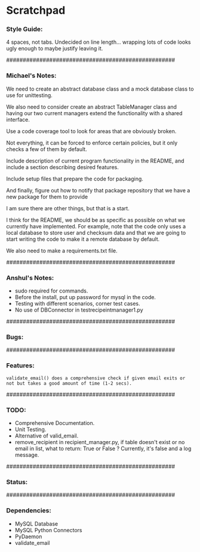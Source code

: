 # Scratchpad

### Style Guide:
4 spaces, not tabs.
Undecided on line length... wrapping lots of code looks ugly enough to maybe justify leaving it.


###################################################
### Michael's Notes:
We need to create an abstract database class and a 
mock database class to use for unittesting.

We also need to consider create an abstract TableManager
class and having our two current managers extend the functionality
with a shared interface.

Use a code coverage tool to look for areas that are obviously broken.

Not everything, it can be forced to enforce certain policies, but it only checks a few of them by default.

Include description of current program functionality in the README, and include a section describing desired features.

Include setup files that prepare the code for packaging.

And finally, figure out how to notify that package repository that we have a new package for them to provide

I am sure there are other things, but that is a start.

I think for the README, we should be as specific as possible on what we currently have implemented. For example, note that the code only uses a local database to store user and checksum data and that we are going to start writing the code to make it a remote database by default.

We also need to make a requirements.txt file.


###################################################
### Anshul's Notes:
 - sudo required for commands.
 - Before the install, put up password for mysql in the code.
 - Testing with different scenarios, corner test cases.
 - No use of DBConnector in testrecipeintmanager1.py

###################################################
### Bugs:


###################################################
### Features:
    validate_email() does a comprehensive check if given email exits or not but takes a good amount of time (1-2 secs).


###################################################
### TODO:
- Comprehensive Documentation.
- Unit Testing.
- Alternative of valid_email.
- remove_recipient in recipient_manager.py, if table doesn't exist or no email in list, what to return: True or False ? Currently, it's false and a log message.

###################################################
### Status:


###################################################
### Dependencies:
- MySQL Database
- MySQL Python Connectors
- PyDaemon
- validate_email






